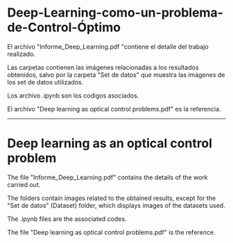 # Deep-Learning-como-un-problema-de-Control-Óptimo

El archivo "Informe_Deep_Learning.pdf "contiene el detalle del trabajo realizado.

Las carpetas contienen las imágenes relacionadas a los resultados obtenidos, salvo por la carpeta "Set de datos" que muestra las imágenes de los set de datos utilizados.

Los archivo .ipynb son los codigos asociados.

El archivo "Deep learning as optical control problems.pdf" es la referencia.

----
# Deep learning as an optical control problem

The file "Informe_Deep_Learning.pdf" contains the details of the work carried out.

The folders contain images related to the obtained results, except for the "Set de datos" (Dataset) folder, which displays images of the datasets used.

The .ipynb files are the associated codes.

The file "Deep learning as optical control problems.pdf" is the reference.
